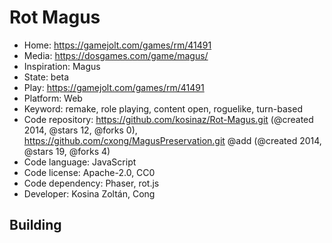 # Rot Magus

- Home: https://gamejolt.com/games/rm/41491
- Media: https://dosgames.com/game/magus/
- Inspiration: Magus
- State: beta
- Play: https://gamejolt.com/games/rm/41491
- Platform: Web
- Keyword: remake, role playing, content open, roguelike, turn-based
- Code repository: https://github.com/kosinaz/Rot-Magus.git (@created 2014, @stars 12, @forks 0), https://github.com/cxong/MagusPreservation.git @add (@created 2014, @stars 19, @forks 4)
- Code language: JavaScript
- Code license: Apache-2.0, CC0
- Code dependency: Phaser, rot.js
- Developer: Kosina Zoltán, Cong

## Building
